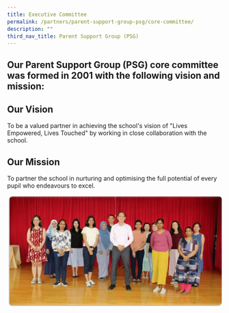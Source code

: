 ```yaml
---
title: Executive Committee
permalink: /partners/parent-support-group-psg/core-committee/
description: ""
third_nav_title: Parent Support Group (PSG)
---
```

Our Parent Support Group (PSG) core committee was formed in 2001 with the following vision and mission:
-----------------------

Our Vision
----------

To be a valued partner in achieving the school's vision of "Lives Empowered, Lives Touched" by working in close collaboration with the school.
  
Our Mission
-----------

To partner the school in nurturing and optimising the full potential of every pupil who endeavours to excel.

![](/images/PSG1.jpg)
